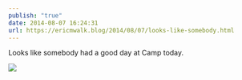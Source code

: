 ```yaml
---
publish: "true"
date: 2014-08-07 16:24:31
url: https://ericmwalk.blog/2014/08/07/looks-like-somebody.html
---
```


Looks like somebody had a good day at Camp today.

![](https://ericmwalk.blog/uploads/2022/c754771fd4.jpg)